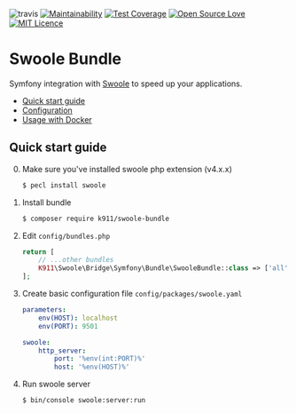 ![travis](https://api.travis-ci.org/k911/swoole-bundle.svg?branch=develop)
[![Maintainability](https://api.codeclimate.com/v1/badges/1d73a214622bba769171/maintainability)](https://codeclimate.com/github/k911/swoole-bundle/maintainability)
[![Test Coverage](https://api.codeclimate.com/v1/badges/1d73a214622bba769171/test_coverage)](https://codeclimate.com/github/k911/swoole-bundle/test_coverage)
[![Open Source Love](https://badges.frapsoft.com/os/v1/open-source.svg?v=103)](https://github.com/ellerbrock/open-source-badges/)
[![MIT Licence](https://badges.frapsoft.com/os/mit/mit.svg?v=103)](https://opensource.org/licenses/mit-license.php)

# Swoole Bundle
Symfony integration with [Swoole](https://www.swoole.co.uk/) to speed up your applications.

- [Quick start guide](#quick-start-guide)
- [Configuration](./docs/configuration-reference.md)
- [Usage with Docker](./docs/docker-usage.md)

## Quick start guide

0. Make sure you've installed swoole php extension (v4.x.x)

    ```bash
    $ pecl install swoole
    ```

1. Install bundle

    ```bash
    $ composer require k911/swoole-bundle
    ```

2. Edit `config/bundles.php`

    ```php
    return [
        // ...other bundles
        K911\Swoole\Bridge\Symfony\Bundle\SwooleBundle::class => ['all' => true],
    ];
    ```

3. Create basic configuration file `config/packages/swoole.yaml`

    ```yaml
    parameters:
        env(HOST): localhost
        env(PORT): 9501

    swoole:
        http_server:
            port: '%env(int:PORT)%'
            host: '%env(HOST)%'
    ```

4. Run swoole server

    ```bash
    $ bin/console swoole:server:run
    ```
